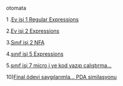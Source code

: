 otomata

1 .[Ev işi 1 Regular Expressions](https://eemmresen.github.io/otomata/HW1.html)




2.[Ev işi 2   Expressions](https://eemmresen.github.io/otomata/Expression.html)



3.[Sınıf işi 2  NFA](https://eemmresen.github.io/otomata/cw2.html)


4.[sınıf işi 5  Expressions](https://eemmresen.github.io/otomata/CW5/cw5.html)


5.[sınıf işi 7 micro j ye kod yazıp calıştırma...](https://eemmresen.github.io/otomata/CW7/microJ3.html)


10)[Final ödevi saygılarımla... PDA similasyonu](https://eemmresen.github.io/otomata/otomata%20final%20proje/otomatafinal.html)
